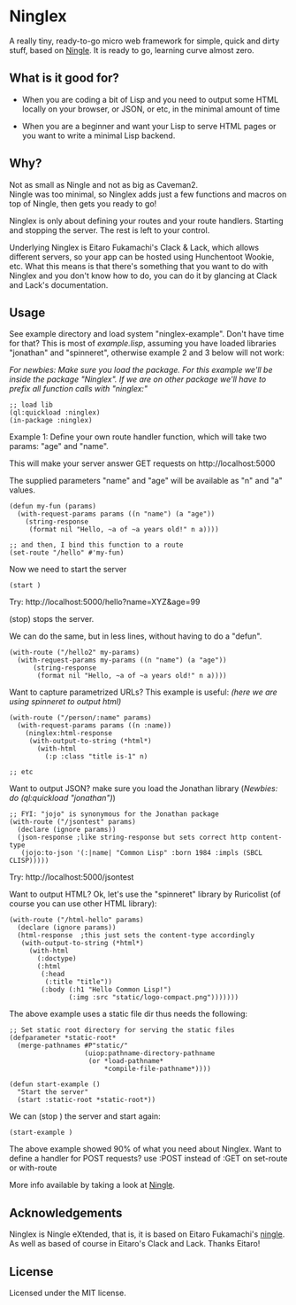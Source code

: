 # Ninglex

A really tiny, ready-to-go micro web framework for simple, quick and dirty stuff, based on [Ningle](https://github.com/fukamachi/ningle). 
It is ready to go, learning curve almost zero. 

## What is it good for?

* When you are coding a bit of Lisp and you need to output some HTML locally on your browser, or JSON, or etc, in the minimal amount of time

* When you are a beginner and want your Lisp to serve HTML pages or you want to write a minimal Lisp backend.

## Why?
Not as small as Ningle and not as big as Caveman2.  
Ningle was too minimal, so Ninglex adds just a few functions and macros on top of Ningle, then gets you ready to go!

Ninglex is only about defining your routes and your route handlers. Starting and stopping the server. The rest is left to your control.

Underlying Ninglex is Eitaro Fukamachi's Clack & Lack, which allows different servers, so your app can be hosted using Hunchentoot Wookie, etc. What this means is that there's something that you want to do with Ninglex and you don't know how to do, you can do it by glancing at Clack and Lack's documentation. 

## Usage

See example directory and load system "ninglex-example". Don't have time for that? This is most of *example.lisp*, assuming you have loaded libraries "jonathan" and "spinneret", otherwise example 2 and 3 below will not work:

*For newbies: Make sure you load the package.  For this example we'll be inside the package "Ninglex". If we are on other package we'll have to prefix all function calls with "ninglex:"*

```common-lisp
;; load lib
(ql:quickload :ninglex)
(in-package :ninglex)
```

Example 1: Define your own route handler function, which will take two params: "age" and "name".

This will make your server answer GET requests on http://localhost:5000 

The supplied parameters "name" and "age" will be available as "n" and "a" values. 

```common-lisp
(defun my-fun (params)
  (with-request-params params ((n "name") (a "age"))
    (string-response
     (format nil "Hello, ~a of ~a years old!" n a))))

;; and then, I bind this function to a route 
(set-route "/hello" #'my-fun)
```

Now we need to start the server
```common-lisp
(start ) 
```

Try: http://localhost:5000/hello?name=XYZ&age=99

(stop) stops the server.

We can do the same, but in less lines, without having to do a "defun".

```common-lisp
(with-route ("/hello2" my-params)
  (with-request-params my-params ((n "name") (a "age"))
      (string-response
       (format nil "Hello, ~a of ~a years old!" n a))))

```

Want to capture parametrized URLs? This example is useful:
*(here we are using spinneret to output html)*

```common-lisp
(with-route ("/person/:name" params)
  (with-request-params params ((n :name))
    (ninglex:html-response
     (with-output-to-string (*html*)
       (with-html
         (:p :class "title is-1" n)

;; etc
```


Want to output JSON? make sure you load the Jonathan library (*Newbies: do (ql:quickload "jonathan")*) 

```common-lisp
;; FYI: "jojo" is synonymous for the Jonathan package
(with-route ("/jsontest" params) 
  (declare (ignore params))
  (json-response ;like string-response but sets correct http content-type
   (jojo:to-json '(:|name| "Common Lisp" :born 1984 :impls (SBCL CLISP)))))
```
Try: http://localhost:5000/jsontest

Want to output HTML? Ok, let's use the "spinneret" library by Ruricolist (of course you can use other HTML library):

```common-lisp
(with-route ("/html-hello" params)
  (declare (ignore params))
  (html-response  ;this just sets the content-type accordingly
   (with-output-to-string (*html*)
     (with-html
       (:doctype)
       (:html
        (:head
         (:title "title"))
        (:body (:h1 "Hello Common Lisp!")
               (:img :src "static/logo-compact.png")))))))
```
The above example uses a static file dir thus needs the following:

```common-lisp
;; Set static root directory for serving the static files
(defparameter *static-root*
  (merge-pathnames #P"static/"
                   (uiop:pathname-directory-pathname
                    (or *load-pathname*
                        *compile-file-pathname*))))

(defun start-example ()
  "Start the server"
  (start :static-root *static-root*))
```

We can (stop ) the server and start again:
```common-lisp
(start-example )
```

The above example showed 90% of what you need about Ninglex. 
Want to define a handler for POST requests? use :POST instead of :GET on set-route or with-route

More info available by taking a look at [Ningle](https://github.com/fukamachi/ningle).


## Acknowledgements

Ninglex is Ningle eXtended, that is, it is based on Eitaro Fukamachi's [ningle](https://github.com/fukamachi/ningle).
As well as based of course in Eitaro's Clack and Lack. 
Thanks Eitaro!

## License

Licensed under the MIT license.
